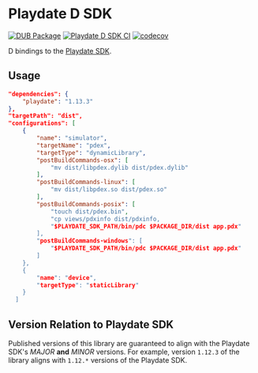 # Playdate D SDK

[![DUB Package](https://img.shields.io/dub/v/playdate.svg)](https://code.dlang.org/packages/playdate)
[![Playdate D SDK CI](https://github.com/chances/playdate-d/actions/workflows/ci.yml/badge.svg)](https://github.com/chances/playdate-d/actions/workflows/ci.yml)
[![codecov](https://codecov.io/gh/chances/playdate-d/branch/main/graph/badge.svg?token=5YN3BU7KR3)](https://codecov.io/gh/chances/playdate-d/)

D bindings to the [Playdate SDK](https://sdk.play.date/1.12.3/Inside%20Playdate%20with%20C.html).

## Usage

```json
"dependencies": {
    "playdate": "1.13.3"
},
"targetPath": "dist",
"configurations": [
    {
        "name": "simulator",
        "targetName": "pdex",
        "targetType": "dynamicLibrary",
        "postBuildCommands-osx": [
            "mv dist/libpdex.dylib dist/pdex.dylib"
        ],
        "postBuildCommands-linux": [
            "mv dist/libpdex.so dist/pdex.so"
        ],
        "postBuildCommands-posix": [
            "touch dist/pdex.bin",
            "cp views/pdxinfo dist/pdxinfo,
            "$PLAYDATE_SDK_PATH/bin/pdc $PACKAGE_DIR/dist app.pdx"
        ],
        "postBuildCommands-windows": [
            "$PLAYDATE_SDK_PATH/bin/pdc $PACKAGE_DIR/dist app.pdx"
        ]
    },
    {
        "name": "device",
        "targetType": "staticLibrary"
    }
  ]
```

## Version Relation to Playdate SDK

Published versions of this library are guaranteed to align with the Playdate SDK's _MAJOR_ **and** _MINOR_ versions. For example, version `1.12.3` of the library aligns with `1.12.*` versions of the Playdate SDK.
